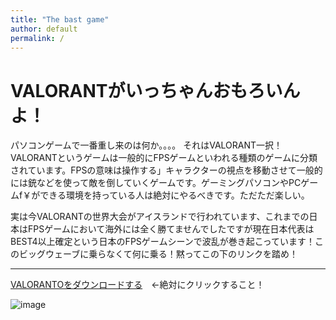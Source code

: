 ```yaml
---
title: "The bast game"
author: default
permalink: /
---
```


# VALORANTがいっちゃんおもろいんよ！

パソコンゲームで一番重し来のは何か。。。。  それはVALORANT一択！  VALORANTというゲームは一般的にFPSゲームといわれる種類のゲームに分類されています。FPSの意味は操作する」キャラクターの視点を移動させて一般的には銃などを使って敵を倒していくゲームです。ゲーミングパソコンやPCゲームf￥ができる環境を持っている人は絶対にやるべきです。ただただ楽しい。

実は今VALORANTの世界大会がアイスランドで行われています、これまでの日本はFPSゲームにおいて海外には全く勝てませんでしたですが現在日本代表はBEST4以上確定という日本のFPSゲームシーンで波乱が巻き起こっています！このビッグウェーブに乗らなくて何に乗る！黙ってこの下のリンクを踏め！




---


[VALORANTOをダウンロードする](https://playvalorant.com/ja-jp/)　←絶対にクリックすること！



![image](https://valorantors.com/wp-content/uploads/2020/08/1081001.jpg)
